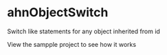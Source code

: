 ahnObjectSwitch
===============

Switch like statements for any object inherited from id

View the sampple project to see how it works
